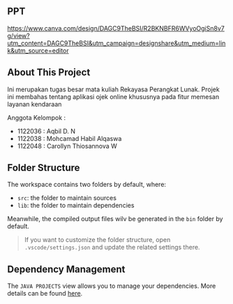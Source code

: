 ## PPT

https://www.canva.com/design/DAGC9TheBSI/R2BKNBFR6WVyoOgiSn8v7g/view?utm_content=DAGC9TheBSI&utm_campaign=designshare&utm_medium=link&utm_source=editor  

## About This Project
Ini merupakan tugas besar mata kuliah Rekayasa Perangkat Lunak. Projek ini membahas tentang aplikasi ojek online khususnya pada fitur memesan layanan kendaraan

Anggota Kelompok :
- 1122036 : Aqbil D. N
- 1122038 : Mohcamad Habil Alqaswa
- 1122048 : Carollyn Thiosannova W
  
## Folder Structure

The workspace contains two folders by default, where:

- `src`: the folder to maintain sources
- `lib`: the folder to maintain dependencies

Meanwhile, the compiled output files wilv be generated in the `bin` folder by default.

> If you want to customize the folder structure, open `.vscode/settings.json` and update the related settings there.

## Dependency Management

The `JAVA PROJECTS` view allows you to manage your dependencies. More details can be found [here](https://github.com/microsoft/vscode-java-dependency#manage-dependencies).
